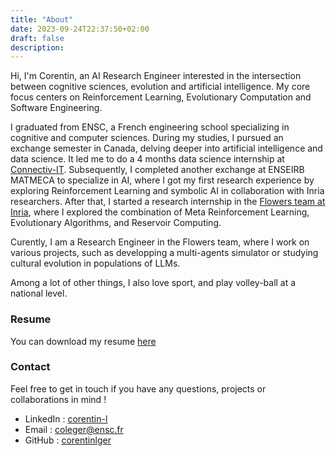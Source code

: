 ```yaml
---
title: "About"
date: 2023-09-24T22:37:50+02:00
draft: false
description: 
---
```


Hi, I'm Corentin, an AI Research Engineer interested in the intersection between cognitive sciences, evolution and artificial intelligence. My core focus centers on Reinforcement Learning, Evolutionary Computation and Software Engineering. 

I graduated from ENSC, a French engineering school specializing in cognitive and computer sciences. During my studies, I pursued an exchange semester in Canada, delving deeper into artificial intelligence and data science. It led me to do a 4 months data science internship at [Connectiv-IT](http://www.connectiv-it.com/). Subsequently, I completed another exchange at ENSEIRB MATMECA to specialize in AI, where I got my first research experience by exploring Reinforcement Learning and symbolic AI in collaboration with Inria researchers. After that, I started a research internship in the [Flowers team at Inria](https://flowers.inria.fr/), where I explored the combination of Meta Reinforcement Learning, Evolutionary Algorithms, and Reservoir Computing.

Curently, I am a Research Engineer in the Flowers team, where I work on various projects, such as developping a multi-agents simulator or studying cultural evolution in populations of LLMs. 

Among a lot of other things, I also love sport, and play volley-ball at a national level.

### Resume 

You can download my resume [here](/resume.pdf) <br />


### Contact 

Feel free to get in touch if you have any questions, projects or collaborations in mind !

- LinkedIn : [corentin-l](https://www.linkedin.com/in/corentin-l/)
- Email : coleger@ensc.fr
- GitHub : [corentinlger](https://github.com/corentinlger)

